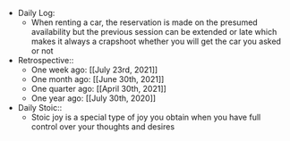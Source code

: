 - Daily Log:
    - When renting a car, the reservation is made on the presumed availability but the previous session can be extended or late which makes it always a crapshoot whether you will get the car you asked or not
- Retrospective::
    - One week ago: [[July 23rd, 2021]]
    - One month ago: [[June 30th, 2021]]
    - One quarter ago: [[April 30th, 2021]]
    - One year ago: [[July 30th, 2020]]
- Daily Stoic::
    - Stoic joy is a special type of joy you obtain when you have full control over your thoughts and desires
